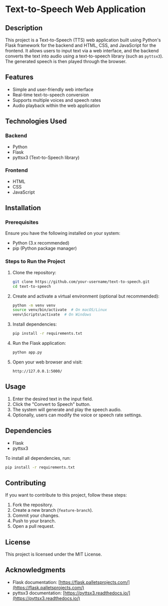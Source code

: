 # Text-to-Speech Web Application

## Description
This project is a Text-to-Speech (TTS) web application built using Python's Flask framework for the backend and HTML, CSS, and JavaScript for the frontend. It allows users to input text via a web interface, and the backend converts the text into audio using a text-to-speech library (such as `pyttsx3`). The generated speech is then played through the browser.

## Features
- Simple and user-friendly web interface
- Real-time text-to-speech conversion
- Supports multiple voices and speech rates
- Audio playback within the web application

## Technologies Used
### Backend
- Python
- Flask
- pyttsx3 (Text-to-Speech library)

### Frontend
- HTML
- CSS
- JavaScript

## Installation
### Prerequisites
Ensure you have the following installed on your system:
- Python (3.x recommended)
- pip (Python package manager)

### Steps to Run the Project
1. Clone the repository:
   ```sh
   git clone https://github.com/your-username/text-to-speech.git
   cd text-to-speech
   ```

2. Create and activate a virtual environment (optional but recommended):
   ```sh
   python -m venv venv
   source venv/bin/activate  # On macOS/Linux
   venv\Scripts\activate  # On Windows
   ```

3. Install dependencies:
   ```sh
   pip install -r requirements.txt
   ```

4. Run the Flask application:
   ```sh
   python app.py
   ```

5. Open your web browser and visit:
   ```
   http://127.0.0.1:5000/
   ```

## Usage
1. Enter the desired text in the input field.
2. Click the "Convert to Speech" button.
3. The system will generate and play the speech audio.
4. Optionally, users can modify the voice or speech rate settings.


## Dependencies
- Flask
- pyttsx3

To install all dependencies, run:
```sh
pip install -r requirements.txt
```

## Contributing
If you want to contribute to this project, follow these steps:
1. Fork the repository.
2. Create a new branch (`feature-branch`).
3. Commit your changes.
4. Push to your branch.
5. Open a pull request.

## License
This project is licensed under the MIT License.

## Acknowledgments
- Flask documentation: [https://flask.palletsprojects.com/](https://flask.palletsprojects.com/)
- pyttsx3 documentation: [https://pyttsx3.readthedocs.io/](https://pyttsx3.readthedocs.io/)

